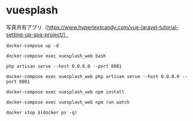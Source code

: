 # vuesplash
写真共有アプリ（https://www.hypertextcandy.com/vue-laravel-tutorial-setting-up-spa-project/）

```
docker-compose up -d
```

```
docker-compose exec vuesplash_web bash
```

```
php artisan serve --host 0.0.0.0 --port 8081
```

```
docker-compose exec vuesplash_web php artisan serve --host 0.0.0.0 --port 8081
```

```
docker-compose exec vuesplash_web npm install
```

```
docker-compose exec vuesplash_web npm run watch
```

```
docker stop $(docker ps -q)
```